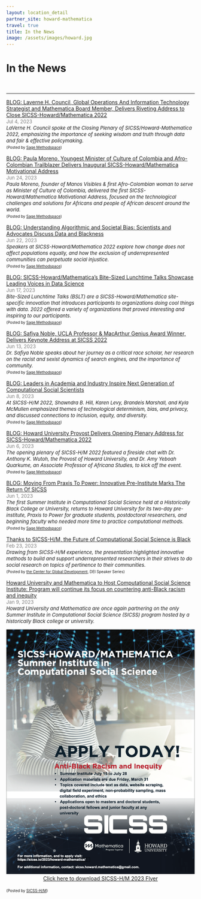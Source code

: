 ```yaml
---
layout: location_detail
partner_site: howard-mathematica
travel: true
title: In the News
image: /assets/images/howard.jpg
---
```


<h1 class="display-4">In the News</h1>
<br />

---
<u>BLOG: Laverne H. Council, Global Operations And Information Technology Strategist and Mathematica Board Member, Delivers Riveting Address to Close SICSS-Howard/Mathematica 2022</u>
<br><font color="grey"><font size="2">Jul 4, 2023</font></font> 
<br><i><font size = "2">LaVerne H. Council spoke at the Closing Plenary of SICSS/Howard-Mathematica 2022, emphasizing the importance of seeking wisdom and truth through data and fair & effective policymaking.</font></i>
<br><font size = "1">(Posted by <a href="https://www.methodspace.com/blog/laverne-h-council-global-operations-and-information-technology-strategist-and-mathematica-board-member-delivers-riveting-address-to-close-sicss-howardmathematica-2022">Sage Methodspace</a>)</font>

<u>BLOG: Paula Moreno, Youngest Minister of Culture of Colombia and Afro-Colombian Trailblazer Delivers Inaugural SICSS-Howard/Mathematica Motivational Address</u>
<br><font color="grey"><font size="2">Jun 24, 2023</font></font> 
<br><i><font size = "2">Paula Moreno, founder of Manos Visibles & first Afro-Colombian woman to serve as Minister of Culture of Colombia, delivered the first SICSS-Howard/Mathematica Motivational Address, focused on the technological challenges and solutions for Africans and people of African descent around the world.</font></i>
<br><font size = "1">(Posted by <a href="https://www.methodspace.com/blog/paula-moreno-inaugural-sicss-howardmathematica-motivational-address">Sage Methodspace</a>)</font>

<u>BLOG: Understanding Algorithmic and Societal Bias: Scientists and Advocates Discuss Data and Blackness</u>
<br><font color="grey"><font size="2">Jun 22, 2023</font></font> 
<br><i><font size = "2">Speakers at SICSS-Howard/Mathematica 2022 explore how change does not affect populations equally, and how the exclusion of underrepresented communities can perpetuate social injustice.</font></i>
<br><font size = "1">(Posted by <a href="https://www.methodspace.com/blog/understanding-algorithmic-and-societal-bias-scientists-and-advocates-discuss-data-and-blackness">Sage Methodspace</a>)</font>

<u>BLOG: SICSS-Howard/Mathematica’s Bite-Sized Lunchtime Talks Showcase Leading Voices in Data Science</u>
<br><font color="grey"><font size="2">Jun 17, 2023</font></font> 
<br><i><font size = "2">Bite-Sized Lunchtime Talks (BSLT) are a SICSS-Howard/Mathematica site-specific innovation that introduces participants to organizations doing cool things with data. 2022 offered a variety of organizations that proved interesting and inspiring to our participants.</font></i>
<br><font size = "1">(Posted by <a href="https://www.methodspace.com/blog/esvjaki3mhjzbemnzhnkm0z5ncpajd">Sage Methodspace</a>)</font>

<u>BLOG: Safiya Noble, UCLA Professor & MacArthur Genius Award Winner, Delivers Keynote Address at SICSS 2022</u>
<br><font color="grey"><font size="2">Jun 13, 2023</font></font> 
<br><i><font size = "2">Dr. Safiya Noble speaks about her journey as a critical race scholar, her research on the racist and sexist dynamics of search engines, and the importance of community.</font></i>
<br><font size = "1">(Posted by <a href="https://www.methodspace.com/blog/safiya-noble-ucla-professor-and-macarthur-genius-award-winner-delivers-keynote-address-at-sicss-howardmathematica-2022">Sage Methodspace</a>)</font>

<u>BLOG: Leaders in Academia and Industry Inspire Next Generation of Computational Social Scientists</u>
<br><font color="grey"><font size="2">Jun 8, 2023</font></font> 
<br><i><font size = "2">At SICSS-H/M 2022, Shawndra B. Hill, Karen Levy, Brandeis Marshall, and Kyla McMullen emphasized themes of technological determinism, bias, and privacy, and discussed connections to inclusion, equity, and diversity.</font></i>
<br><font size = "1">(Posted by <a href="https://www.methodspace.com/blog/leaders-in-academia-and-industry-inspire-next-generation-of-computational-social-scientists">Sage Methodspace</a>)</font>

<u>BLOG: Howard University Provost Delivers Opening Plenary Address for SICSS-Howard/Mathematica 2022</u>
<br><font color="grey"><font size="2">Jun 6, 2023</font></font> 
<br><i><font size = "2">The opening plenary of SICSS-H/M 2022 featured a fireside chat with Dr. Anthony K. Wutoh, the Provost of Howard University, and Dr. Amy Yeboah Quarkume, an Associate Professor of Africana Studies, to kick off the event.</font></i>
<br><font size = "1">(Posted by <a href="https://www.methodspace.com/blog/howard-university-provost-delivers-opening-plenary-address-for-sicss-howardmathematica-2022">Sage Methodspace</a>)</font>

<u>BLOG: Moving From Praxis To Power: Innovative Pre-Institute Marks The Return Of SICSS</u>
<br><font color="grey"><font size="2">Jun 1, 2023</font></font> 
<br><i><font size = "2">The first Summer Institute in Computational Social Science held at a Historically Black College or University, returns to Howard University for its two-day pre-institute, Praxis to Power for graduate students, postdoctoral researchers, and beginning faculty who needed more time to practice computational methods.</font></i>
<br><font size = "1">(Posted by <a href="https://www.methodspace.com/blog/moving-from-praxis-to-power">Sage Methodspace</a>)</font>

<u>Thanks to SICSS-H/M, the Future of Computational Social Science is Black</u>
<br><font color="grey"><font size="2">Feb 23, 2023</font></font> 
<br><i><font size = "2">Drawing from SICSS-H/M experience, the presentation highlighted innovative methods to build and support underrepresented researchers in their strives to do social research on topics of pertinence to their communities.</font></i>
<br><font size = "1">(Posted by <a href="https://www.cgdev.org/"> the Center for Global Development</a>, DEI Speaker Series)</font>

<u>Howard University and Mathematica to Host Computational Social Science Institute: Program will continue its focus on countering anti-Black racism and inequity</u>
<br><font color="grey"><font size="2">Jan 9, 2023</font></font> 
<br><i><font size = "2">Howard University and Mathematica are once again partnering on the only Summer Institute in Computational Social Science (SICSS) program hosted by a historically Black college or university.</font></i>
<p align="center">
  <img width="560" src="/assets/images/SICSS_HOWARD_MATHEMATICA_FLYER_2023.png">
  <br><a href="https://github.com/compsocialscience/summer-institute/files/10376632/SICSS_HOWARD_MATHEMATICA_FLYER_2023.pdf" target="_blank" download>Click here to download SICSS-H/M 2023 Flyer</a>
</p>
<font size = "1">(Posted by <a href="https://twitter.com/sicss_howard">SICSS-H/M</a>)</font>
